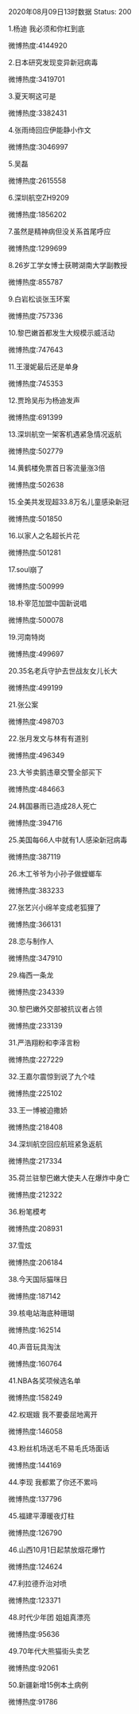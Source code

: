 2020年08月09日13时数据
Status: 200

1.杨迪 我必须和你杠到底

微博热度:4144920

2.日本研究发现变异新冠病毒

微博热度:3419701

3.夏天啊这可是

微博热度:3382431

4.张雨绮回应伊能静小作文

微博热度:3046997

5.吴磊

微博热度:2615558

6.深圳航空ZH9209

微博热度:1856202

7.虽然是精神病但没关系首尾呼应

微博热度:1299699

8.26岁工学女博士获聘湖南大学副教授

微博热度:855787

9.白岩松谈张玉环案

微博热度:757336

10.黎巴嫩首都发生大规模示威活动

微博热度:747643

11.王漫妮最后还是单身

微博热度:745353

12.贾玲吴彤为杨迪发声

微博热度:691399

13.深圳航空一架客机遇紧急情况返航

微博热度:502779

14.黄鹤楼免票首日客流量涨3倍

微博热度:502638

15.全美共发现超33.8万名儿童感染新冠

微博热度:501850

16.以家人之名超长片花

微博热度:501281

17.soul崩了

微博热度:500999

18.朴宰范加盟中国新说唱

微博热度:500078

19.河南特岗

微博热度:499697

20.35名老兵守护去世战友女儿长大

微博热度:499199

21.张公案

微博热度:498703

22.张月发文与林有有道别

微博热度:496349

23.大爷卖鹅违章交警全部买下

微博热度:484663

24.韩国暴雨已造成28人死亡

微博热度:394716

25.美国每66人中就有1人感染新冠病毒

微博热度:387119

26.木工爷爷为小孙子做螳螂车

微博热度:383233

27.张艺兴小绵羊变成老狐狸了

微博热度:366131

28.恋与制作人

微博热度:347910

29.梅西一条龙

微博热度:234339

30.黎巴嫩外交部被抗议者占领

微博热度:233139

31.严浩翔粉和李泽言粉

微博热度:227229

32.王嘉尔震惊到说了九个哇

微博热度:225102

33.王一博被迫撒娇

微博热度:218408

34.深圳航空回应航班紧急返航

微博热度:217334

35.荷兰驻黎巴嫩大使夫人在爆炸中身亡

微博热度:212322

36.粉笔模考

微博热度:208931

37.雪炫

微博热度:206184

38.今天国际猫咪日

微博热度:187142

39.核电站海底种珊瑚

微博热度:162514

40.声音玩具淘汰

微博热度:160764

41.NBA各奖项候选名单

微博热度:158249

42.权珉娥 我不要委屈地离开

微博热度:146058

43.粉丝机场送毛不易毛氏场面话

微博热度:144169

44.李现 我都累了你还不累吗

微博热度:137796

45.福建平潭暖夜灯柱

微博热度:126790

46.山西10月1日起禁放烟花爆竹

微博热度:124624

47.利拉德乔治对喷

微博热度:123371

48.时代少年团 姐姐真漂亮

微博热度:95636

49.70年代大熊猫街头卖艺

微博热度:92061

50.新疆新增15例本土病例

微博热度:91786

